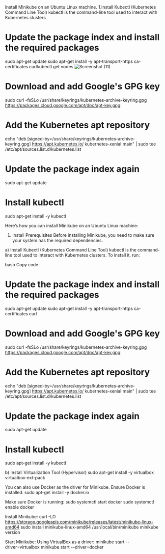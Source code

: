 Install Minikube on an Ubuntu Linux machine.
1.Install Kubectl (Kubernetes Command Line Tool)
kubectl is the command-line tool used to interact with Kubernetes clusters
# Update the package index and install the required packages
sudo apt-get update
sudo apt-get install -y apt-transport-https ca-certificates curlkubectl get nodes
![Screenshot (11)](https://github.com/user-attachments/assets/2a4c1bdf-41f8-44f9-879a-f5fd15b5c92d)



# Download and add Google's GPG key
sudo curl -fsSLo /usr/share/keyrings/kubernetes-archive-keyring.gpg https://packages.cloud.google.com/apt/doc/apt-key.gpg

# Add the Kubernetes apt repository
echo "deb [signed-by=/usr/share/keyrings/kubernetes-archive-keyring.gpg] https://apt.kubernetes.io/ kubernetes-xenial main" | sudo tee /etc/apt/sources.list.d/kubernetes.list

# Update the package index again
sudo apt-get update

# Install kubectl
sudo apt-get install -y kubectl


Here’s how you can install Minikube on an Ubuntu Linux machine:

1. Install Prerequisites
Before installing Minikube, you need to make sure your system has the required dependencies.

a) Install Kubectl (Kubernetes Command Line Tool)
kubectl is the command-line tool used to interact with Kubernetes clusters. To install it, run:

bash
Copy code
# Update the package index and install the required packages
sudo apt-get update
sudo apt-get install -y apt-transport-https ca-certificates curl

# Download and add Google's GPG key
sudo curl -fsSLo /usr/share/keyrings/kubernetes-archive-keyring.gpg https://packages.cloud.google.com/apt/doc/apt-key.gpg

# Add the Kubernetes apt repository
echo "deb [signed-by=/usr/share/keyrings/kubernetes-archive-keyring.gpg] https://apt.kubernetes.io/ kubernetes-xenial main" | sudo tee /etc/apt/sources.list.d/kubernetes.list

# Update the package index again
sudo apt-get update

# Install kubectl
sudo apt-get install -y kubectl


b) Install Virtualization Tool (Hypervisor)
sudo apt-get install -y virtualbox virtualbox-ext-pack

You can also use Docker as the driver for Minikube. Ensure Docker is installed:
sudo apt-get install -y docker.io

Make sure Docker is running:
sudo systemctl start docker
sudo systemctl enable docker

Install Minikube:
curl -LO https://storage.googleapis.com/minikube/releases/latest/minikube-linux-amd64
sudo install minikube-linux-amd64 /usr/local/bin/minikube
minikube version

Start Minikube:
Using VirtualBox as a driver:
minikube start --driver=virtualbox
minikube start --driver=docker

